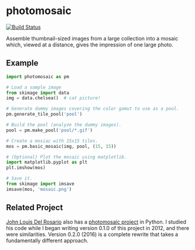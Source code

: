 photomosaic
===========

[![Build Status](https://travis-ci.org/danielballan/photomosaic.svg)](https://travis-ci.org/danielballan/photomosaic)

Assemble thumbnail-sized images from a large collection into a mosaic which,
viewed at a distance, gives the impression of one large photo.

Example
-------

```python
import photomosaic as pm

# Load a sample image
from skimage import data
img = data.chelsea()  # cat picture!

# Generate dummy images covering the color gamut to use as a pool.
pm.generate_tile_pool('pool')

# Build the pool (analyze the dummy images).
pool = pm.make_pool('pool/*.gif')

# Create a mosiac with 15x15 tiles.
mos = pm.basic_mosaic(img, pool, (15, 15))

# (Optional) Plot the mosaic using matplotlib.
import matplotlib.pyplot as plt
plt.imshow(mos)

# Save it.
from skimage import imsave
imsave(mos, 'mosaic.png')
```

Related Project
---------------
[John Louis Del Rosario](https://github.com/john2x) also has a
[photomosaic project](https://github.com/john2x/photomosaic) in Python. I
studied his code while I began writing version 0.1.0 of this project in 2012,
and there were similarities. Version 0.2.0 (2016) is a complete rewrite that
takes a fundamentally different approach.
